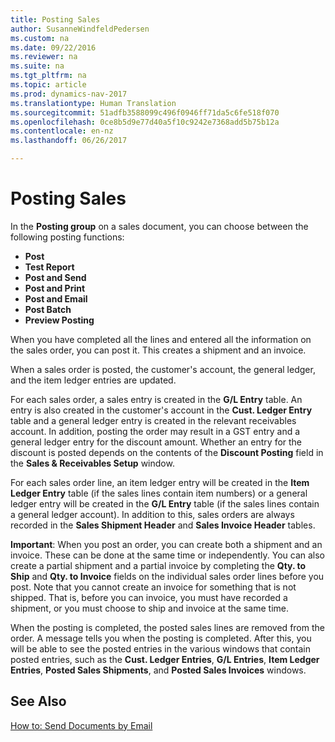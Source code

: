 ```yaml
---
title: Posting Sales
author: SusanneWindfeldPedersen
ms.custom: na
ms.date: 09/22/2016
ms.reviewer: na
ms.suite: na
ms.tgt_pltfrm: na
ms.topic: article
ms.prod: dynamics-nav-2017
ms.translationtype: Human Translation
ms.sourcegitcommit: 51adfb3588099c496f0946ff71da5c6fe518f070
ms.openlocfilehash: 0ce8b5d9e77d40a5f10c9242e7368add5b75b12a
ms.contentlocale: en-nz
ms.lasthandoff: 06/26/2017

---
```


# <a name="posting-sales"></a>Posting Sales
In the **Posting group** on a sales document, you can choose between the following posting functions:

- **Post**
- **Test Report**
- **Post and Send**
- **Post and Print**
- **Post and Email**
- **Post Batch**
- **Preview Posting**

When you have completed all the lines and entered all the information on the sales order, you can post it. This creates a shipment and an invoice.

When a sales order is posted, the customer's account, the general ledger, and the item ledger entries are updated.

For each sales order, a sales entry is created in the **G/L Entry** table. An entry is also created in the customer's account in the **Cust. Ledger Entry** table and a general ledger entry is created in the relevant receivables account. In addition, posting the order may result in a GST entry and a general ledger entry for the discount amount. Whether an entry for the discount is posted depends on the contents of the **Discount Posting** field in the **Sales & Receivables Setup** window.

For each sales order line, an item ledger entry will be created in the **Item Ledger Entry** table (if the sales lines contain item numbers) or a general ledger entry will be created in the **G/L Entry** table (if the sales lines contain a general ledger account). In addition to this, sales orders are always recorded in the **Sales Shipment Header** and **Sales Invoice Header** tables.

**Important**: When you post an order, you can create both a shipment and an invoice. These can be done at the same time or independently. You can also create a partial shipment and a partial invoice by completing the **Qty. to Ship** and **Qty. to Invoice** fields on the individual sales order lines before you post. Note that you cannot create an invoice for something that is not shipped. That is, before you can invoice, you must have recorded a shipment, or you must choose to ship and invoice at the same time. 

When the posting is completed, the posted sales lines are removed from the order. A message tells you when the posting is completed. After this, you will be able to see the posted entries in the various windows that contain posted entries, such as the **Cust. Ledger Entries**, **G/L Entries**, **Item Ledger Entries**, **Posted Sales Shipments**, and **Posted Sales Invoices** windows.

## <a name="see-also"></a>See Also
[How to: Send Documents by Email](ui-how-send-documents-email.md)


